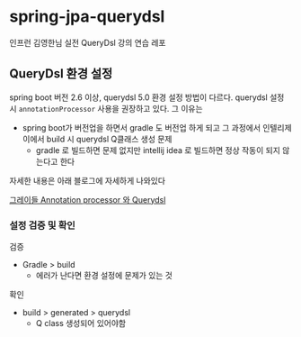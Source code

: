 # spring-jpa-querydsl
인프런 김영한님 실전 QueryDsl 강의 연습 레포

## QueryDsl 환경 설정

spring boot 버전 2.6 이상, querydsl 5.0 환경 설정 방법이 다르다. querydsl 설정 시 `annotationProcessor` 사용을 권장하고 있다. 그 이유는
- spring boot가 버전업을 하면서 gradle 도 버전업 하게 되고 그 과정에서 인텔리제이에서 build 시 querydsl Q클래스 생성 문제
  - gradle 로 빌드하면 문제 없지만 intellij idea 로 빌드하면 정상 작동이 되지 않는다고 한다

자세한 내용은 아래 블로그에 자세하게 나와있다

[그레이들 Annotation processor 와 Querydsl](http://honeymon.io/tech/2020/07/09/gradle-annotation-processor-with-querydsl.html)

### 설정 검증 및 확인

검증
- Gradle > build
  - 에러가 난다면 환경 설정에 문제가 있는 것

확인
- build > generated > querydsl
  - Q class 생성되어 있어야함 
